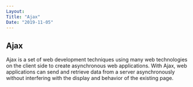 ```yaml
---
Layout: 
Title: "Ajax"
Date: "2019-11-05"
---
```


## Ajax

Ajax is a set of web development techniques using many web technologies on the client side to create asynchronous web applications. With Ajax, web applications can send and retrieve data from a server asynchronously without interfering with the display and behavior of the existing page.